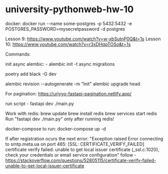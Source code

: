# university-pythonweb-hw-10

docker: docker run --name some-postgres -p 5432:5432 -e POSTGRES_PASSWORD=mysecretpassword -d postgres

Lesson 9: https://www.youtube.com/watch?v=w-xbSutnP0Q&t=1s
Lesson 10: https://www.youtube.com/watch?v=r3xDHqpTOSo&t=1s

Commands:

init async alembic: - alembic init -t async migrations

poetry add black -G dev

alembic revision --autogenerate -m "Init"
alembic upgrade head

For pagination: https://uriyyo-fastapi-pagination.netlify.app/

run script - fastapi dev ./main.py

Work with redis:
brew update
brew install redis
brew services start redis
Run "fastapi dev ./main.py" only after running redis!

docker-compose
to run: docker-compose up -d

If after registration ocurs the next error:
"Exception raised Error connecting to smtp.meta.ua on port 465: [SSL: CERTIFICATE_VERIFY_FAILED] certificate verify failed: unable to get local issuer certificate (\_ssl.c:1020), check your credentials or email service configuration"
follow - https://stackoverflow.com/questions/52805115/certificate-verify-failed-unable-to-get-local-issuer-certificate
